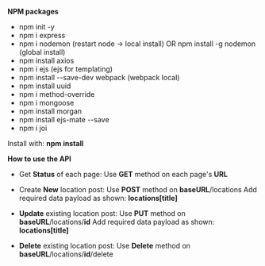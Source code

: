 **NPM packages**

 * npm init -y 
 * npm i express 
 * npm i nodemon (restart node -> local install) OR npm install -g nodemon (global install)
 * npm install axios
 * npm i ejs (ejs for templating)
 * npm install --save-dev webpack (webpack local)
 * npm install uuid
 * npm i method-override
 * npm i mongoose
 * npm install morgan
 * npm install ejs-mate --save
 * npm i joi

 Install with:
**npm install**

**How to use the API**

* Get **Status** of each page:
Use **GET** method on each page's **URL**

* Create **New** location post:
Use **POST** method on **baseURL**/locations
Add required data payload as shown:
**locations[title]**

* **Update** existing location post:
Use **PUT** method on **baseURL**/locations/**id**
Add required data payload as shown:
**locations[title]**

* **Delete** existing location post:
Use **Delete** method on **baseURL**/locations/**id**/delete